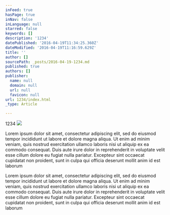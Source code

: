 ```yaml
---
inFeed: true
hasPage: true
inNav: false
inLanguage: null
starred: false
keywords: []
description: '1234'
datePublished: '2016-04-19T11:34:25.360Z'
dateModified: '2016-04-19T11:16:59.629Z'
title: ''
author: []
sourcePath: _posts/2016-04-19-1234.md
published: true
authors: []
publisher:
  name: null
  domain: null
  url: null
  favicon: null
url: 1234/index.html
_type: Article

---
```

1234
![](https://the-grid-user-content.s3-us-west-2.amazonaws.com/9fb271b6-8b14-4fe6-97fd-bdc8177459fa.jpg)

Lorem ipsum dolor sit amet, consectetur adipiscing elit, sed do eiusmod tempor incididunt ut labore et dolore magna aliqua. Ut enim ad minim veniam, quis nostrud exercitation ullamco laboris nisi ut aliquip ex ea commodo consequat. Duis aute irure dolor in reprehenderit in voluptate velit esse cillum dolore eu fugiat nulla pariatur. Excepteur sint occaecat cupidatat non proident, sunt in culpa qui officia deserunt mollit anim id est laborum

Lorem ipsum dolor sit amet, consectetur adipiscing elit, sed do eiusmod tempor incididunt ut labore et dolore magna aliqua. Ut enim ad minim veniam, quis nostrud exercitation ullamco laboris nisi ut aliquip ex ea commodo consequat. Duis aute irure dolor in reprehenderit in voluptate velit esse cillum dolore eu fugiat nulla pariatur. Excepteur sint occaecat cupidatat non proident, sunt in culpa qui officia deserunt mollit anim id est laborum